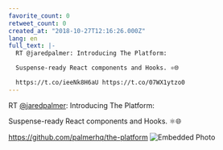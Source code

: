 ```yaml
---
favorite_count: 0
retweet_count: 0
created_at: "2018-10-27T12:16:26.000Z"
lang: en
full_text: |-
  RT @jaredpalmer: Introducing The Platform:

  Suspense-ready React components and Hooks. ⚛️🌐

  https://t.co/ieeNk8H6aU https://t.co/07WX1ytzo0
---
```


RT [@jaredpalmer](https://twitter.com/jaredpalmer): Introducing The Platform:

Suspense-ready React components and Hooks. ⚛️🌐

<https://github.com/palmerhq/the-platform>
![Embedded Photo](https://twitter-media-coderbyheart.s3.eu-north-1.amazonaws.com/1056157673937424384-Dqc95aRWkAAX2ag.jpg)
